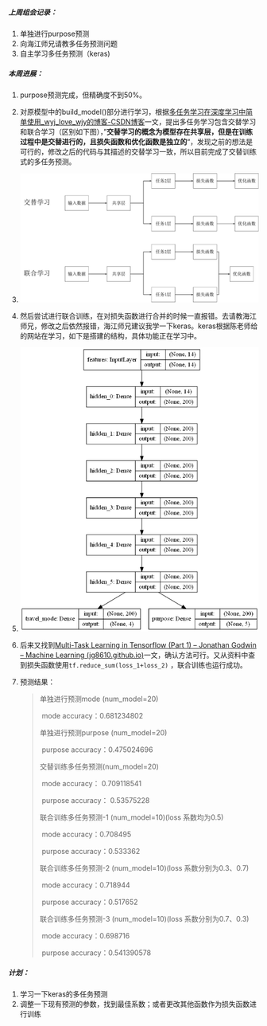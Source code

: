##### 上周组会记录：

1. 单独进行purpose预测
2. 向海江师兄请教多任务预测问题
3. 自主学习多任务预测（keras)

##### 本周进展：

1. purpose预测完成，但精确度不到50%。

2. 对原模型中的build_model()部分进行学习，根据[多任务学习在深度学习中简单使用_wyj_love_wjy的博客-CSDN博客](https://blog.csdn.net/wyj_love_wjy/article/details/88059472)一文，提出多任务学习包含交替学习和联合学习（区别如下图），”**交替学习的概念为模型存在共享层，但是在训练过程中是交替进行的，且损失函数和优化函数是独立的**“，发现之前的想法是可行的，修改之后的代码与其描述的交替学习一致，所以目前完成了交替训练式的多任务预测。

3. ![](summary_3_picture_1.jpg)

4. 然后尝试进行联合训练，在对损失函数进行合并的时候一直报错。去请教海江师兄，修改之后依然报错，海江师兄建议我学一下keras。keras根据陈老师给的网站在学习，如下是搭建的结构，具体功能正在学习中。

5. ![](summary_3_picture_2.png)

6. 后来又找到[Multi-Task Learning in Tensorflow (Part 1) – Jonathan Godwin – Machine Learning (jg8610.github.io)](https://jg8610.github.io/Multi-Task/)一文，确认方法可行。又从资料中查到损失函数使用`tf.reduce_sum(loss_1+loss_2)` ，联合训练也运行成功。

7. 预测结果：

   > 单独进行预测mode (num_model=20)
   >
   > ​	mode accuracy：0.681234802
   >
   > 单独进行预测purpose (num_model=20)
   >
   > ​	purpose accuracy：0.475024696
   >
   > 交替训练多任务预测(num_model=20)
   >
   > ​	mode accuracy： 0.709118541	
   >
   > ​	purpose accuracy： 0.53575228
   >
   > 联合训练多任务预测-1 (num_model=10)(loss 系数均为0.5)
   >
   > ​	mode accuracy：0.708495
   >
   > ​	purpose accuracy：0.533362
   >
   > 联合训练多任务预测-2 (num_model=10)(loss 系数分别为0.3、0.7)
   >
   > ​	mode accuracy：0.718944
   >
   > ​	purpose accuracy：0.517652
   >
   > 联合训练多任务预测-3 (num_model=10)(loss 系数分别为0.7、0.3)
   >
   > ​	mode accuracy：0.698716
   >
   > ​	purpose accuracy：0.541390578

##### 计划：

1. 学习一下keras的多任务预测
2. 调整一下现有预测的参数，找到最佳系数；或者更改其他函数作为损失函数进行训练
